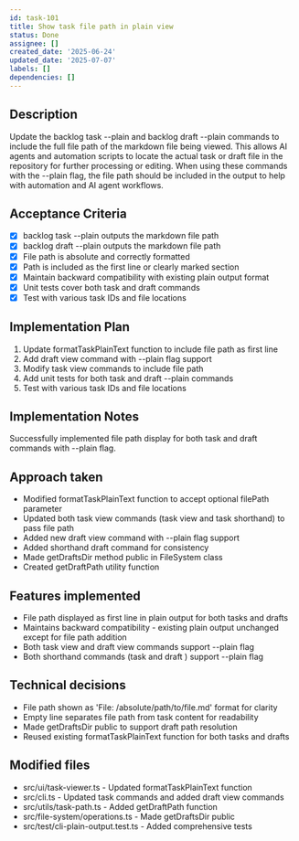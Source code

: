 ```yaml
---
id: task-101
title: Show task file path in plain view
status: Done
assignee: []
created_date: '2025-06-24'
updated_date: '2025-07-07'
labels: []
dependencies: []
---
```


## Description

Update the backlog task <id> --plain and backlog draft <id> --plain commands to include the full file path of the markdown file being viewed. This allows AI agents and automation scripts to locate the actual task or draft file in the repository for further processing or editing. When using these commands with the --plain flag, the file path should be included in the output to help with automation and AI agent workflows.
## Acceptance Criteria

- [x] backlog task <id> --plain outputs the markdown file path
- [x] backlog draft <id> --plain outputs the markdown file path
- [x] File path is absolute and correctly formatted
- [x] Path is included as the first line or clearly marked section
- [x] Maintain backward compatibility with existing plain output format
- [x] Unit tests cover both task and draft commands
- [x] Test with various task IDs and file locations

## Implementation Plan

1. Update formatTaskPlainText function to include file path as first line
2. Add draft view command with --plain flag support  
3. Modify task view commands to include file path
4. Add unit tests for both task and draft --plain commands
5. Test with various task IDs and file locations

## Implementation Notes

Successfully implemented file path display for both task and draft commands with --plain flag.

## Approach taken
- Modified formatTaskPlainText function to accept optional filePath parameter
- Updated both task view commands (task view and task shorthand) to pass file path
- Added new draft view command with --plain flag support  
- Added shorthand draft command for consistency
- Made getDraftsDir method public in FileSystem class
- Created getDraftPath utility function

## Features implemented
- File path displayed as first line in plain output for both tasks and drafts
- Maintains backward compatibility - existing plain output unchanged except for file path addition
- Both task view and draft view commands support --plain flag
- Both shorthand commands (task <id> and draft <id>) support --plain flag

## Technical decisions
- File path shown as 'File: /absolute/path/to/file.md' format for clarity
- Empty line separates file path from task content for readability
- Made getDraftsDir public to support draft path resolution
- Reused existing formatTaskPlainText function for both tasks and drafts

## Modified files
- src/ui/task-viewer.ts - Updated formatTaskPlainText function
- src/cli.ts - Updated task commands and added draft view commands  
- src/utils/task-path.ts - Added getDraftPath function
- src/file-system/operations.ts - Made getDraftsDir public
- src/test/cli-plain-output.test.ts - Added comprehensive tests
